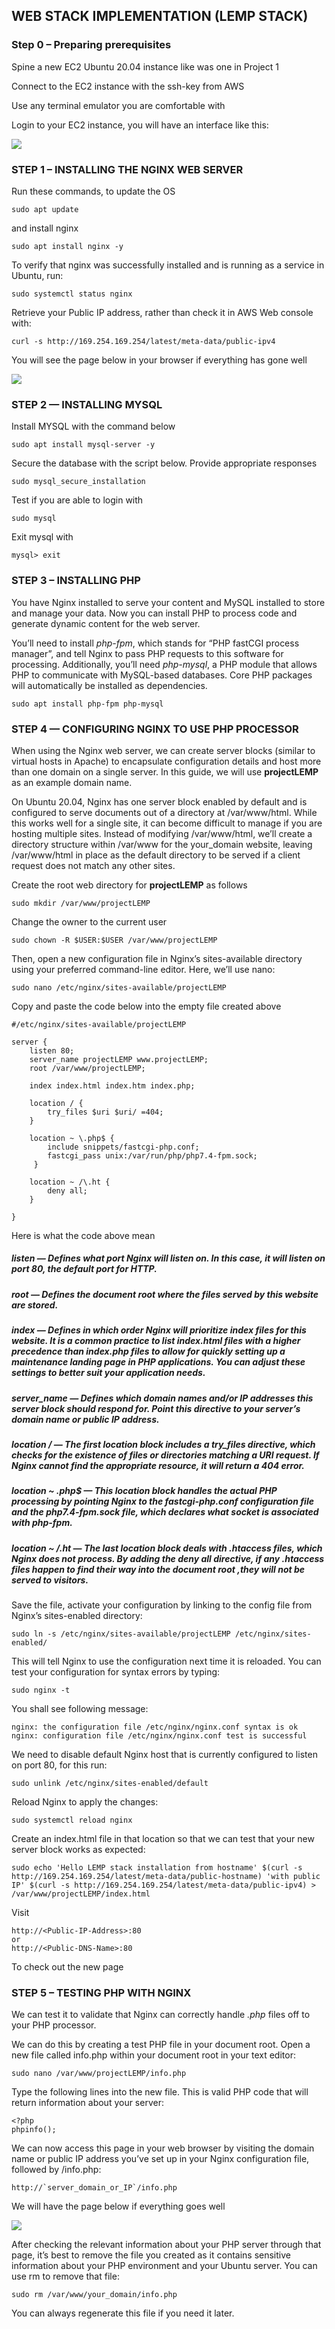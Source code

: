 ## **WEB STACK IMPLEMENTATION (LEMP STACK)** ##

### **Step 0 – Preparing prerequisites** ###

Spine a new EC2 Ubuntu 20.04 instance like was one in Project 1

Connect to the EC2 instance with the ssh-key from AWS

Use any  terminal emulator you are comfortable with

Login to your EC2 instance, you will have an interface like this:

![](lempserver-login.jpg)


### **STEP 1 – INSTALLING THE NGINX WEB SERVER** ###

Run these commands, to update the OS
```
sudo apt update
```
and install nginx
```
sudo apt install nginx -y
```

To verify that nginx was successfully installed and is running as a service in Ubuntu, run:
```
sudo systemctl status nginx
```

Retrieve your Public IP address, rather than check it in AWS Web console with: 
```
curl -s http://169.254.169.254/latest/meta-data/public-ipv4
```
You will see the page below in your browser if everything has gone well

![](nginx-default-page.jpg)


### **STEP 2 — INSTALLING MYSQL** ###

Install MYSQL with the command below
```
sudo apt install mysql-server -y
```

Secure the database with the script below. Provide appropriate responses
```
sudo mysql_secure_installation
```

Test if you are able to login with
```
sudo mysql
```
Exit mysql with
```
mysql> exit
```

### **STEP 3 – INSTALLING PHP** ###

You have Nginx installed to serve your content and MySQL installed to store and manage your data. Now you can install PHP to process code and generate dynamic content for the web server.

You’ll need to install *php-fpm*, which stands for “PHP fastCGI process manager”, and tell Nginx to pass PHP requests to this software for processing. Additionally, you’ll need *php-mysql*, a PHP module that allows PHP to communicate with MySQL-based databases. Core PHP packages will automatically be installed as dependencies.
```
sudo apt install php-fpm php-mysql
```

### **STEP 4 — CONFIGURING NGINX TO USE PHP PROCESSOR** ###

When using the Nginx web server, we can create server blocks (similar to virtual hosts in Apache) to encapsulate configuration details and host more than one domain on a single server. In this guide, we will use **projectLEMP** as an example domain name.

On Ubuntu 20.04, Nginx has one server block enabled by default and is configured to serve documents out of a directory at /var/www/html. While this works well for a single site, it can become difficult to manage if you are hosting multiple sites. Instead of modifying /var/www/html, we’ll create a directory structure within /var/www for the your_domain website, leaving /var/www/html in place as the default directory to be served if a client request does not match any other sites.

Create the root web directory for **projectLEMP** as follows
```
sudo mkdir /var/www/projectLEMP
```

Change the owner to the current user
```
sudo chown -R $USER:$USER /var/www/projectLEMP
```
Then, open a new configuration file in Nginx’s sites-available directory using your preferred command-line editor. Here, we’ll use nano:
```
sudo nano /etc/nginx/sites-available/projectLEMP
```

Copy and paste the code below into the empty file created above
```
#/etc/nginx/sites-available/projectLEMP

server {
    listen 80;
    server_name projectLEMP www.projectLEMP;
    root /var/www/projectLEMP;

    index index.html index.htm index.php;

    location / {
        try_files $uri $uri/ =404;
    }

    location ~ \.php$ {
        include snippets/fastcgi-php.conf;
        fastcgi_pass unix:/var/run/php/php7.4-fpm.sock;
     }

    location ~ /\.ht {
        deny all;
    }

}
```
Here is what the code above mean


##### *listen* — Defines what port Nginx will listen on. In this case, it will listen on port 80, the default port for HTTP.

##### *root* — Defines the document root where the files served by this website are stored.

##### *index* — Defines in which order Nginx will prioritize index files for this website. It is a common practice to list index.html files with a higher precedence than index.php files to allow for quickly setting up a maintenance landing page in PHP applications. You can adjust these settings to better suit your application needs.

##### *server_name* — Defines which domain names and/or IP addresses this server block should respond for. Point this directive to your server’s domain name or public IP address.

##### *location /* — The first location block includes a try_files directive, which checks for the existence of files or directories matching a URI request. If Nginx cannot find the appropriate resource, it will return a 404 error.

##### *location ~ \.php$* — This location block handles the actual PHP processing by pointing Nginx to the fastcgi-php.conf configuration file and the php7.4-fpm.sock file, which declares what socket is associated with php-fpm.

##### *location ~ /\.ht* — The last location block deals with .htaccess files, which Nginx does not process. By adding the deny all directive, if any .htaccess files happen to find their way into the document root ,they will not be served to visitors. #####




Save the file, activate your configuration by linking to the config file from Nginx’s sites-enabled directory:
```
sudo ln -s /etc/nginx/sites-available/projectLEMP /etc/nginx/sites-enabled/
```

This will tell Nginx to use the configuration next time it is reloaded. You can test your configuration for syntax errors by typing:
```
sudo nginx -t
```
You shall see following message:
```
nginx: the configuration file /etc/nginx/nginx.conf syntax is ok
nginx: configuration file /etc/nginx/nginx.conf test is successful
```

We need to disable default Nginx host that is currently configured to listen on port 80, for this run:
```
sudo unlink /etc/nginx/sites-enabled/default
```
Reload Nginx to apply the changes:
```
sudo systemctl reload nginx
```

Create an index.html file in that location so that we can test that your new server block works as expected:
```
sudo echo 'Hello LEMP stack installation from hostname' $(curl -s http://169.254.169.254/latest/meta-data/public-hostname) 'with public IP' $(curl -s http://169.254.169.254/latest/meta-data/public-ipv4) > /var/www/projectLEMP/index.html
```

Visit 

```
http://<Public-IP-Address>:80
or
http://<Public-DNS-Name>:80
```
To check out the new page


### **STEP 5 – TESTING PHP WITH NGINX** ###

We can test it to validate that Nginx can correctly handle *.php* files off to your PHP processor.

We can do this by creating a test PHP file in your document root. Open a new file called info.php within your document root in your text editor:
```
sudo nano /var/www/projectLEMP/info.php
```
Type the following lines into the new file. This is valid PHP code that will return information about your server:
```
<?php
phpinfo();
```

We can now access this page in your web browser by visiting the domain name or public IP address you’ve set up in your Nginx configuration file, followed by /info.php:
```
http://`server_domain_or_IP`/info.php
```

We will have the page below if everything goes well

![](php-default-page.jpg)


After checking the relevant information about your PHP server through that page, it’s best to remove the file you created as it contains sensitive information about your PHP environment and your Ubuntu server. You can use rm to remove that file:
```
sudo rm /var/www/your_domain/info.php
```
You can always regenerate this file if you need it later.

